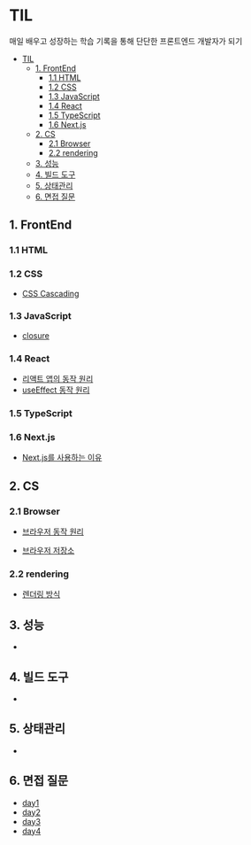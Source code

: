 # TIL

매일 배우고 성장하는 학습 기록을 통해
단단한 프론트엔드 개발자가 되기

- [TIL](#til)
  - [1. FrontEnd](#1-frontend)
    - [1.1 HTML](#11-html)
    - [1.2 CSS](#12-css)
    - [1.3 JavaScript](#13-javascript)
    - [1.4 React](#14-react)
    - [1.5 TypeScript](#15-typescript)
    - [1.6 Next.js](#16-nextjs)
  - [2. CS](#2-cs)
    - [2.1 Browser](#21-browser)
    - [2.2 rendering](#22-rendering)
  - [3. 성능](#3-성능)
  - [4. 빌드 도구](#4-빌드-도구)
  - [5. 상태관리](#5-상태관리)
  - [6. 면접 질문](#6-면접-질문)

## 1. FrontEnd

### 1.1 HTML

### 1.2 CSS

- [CSS Cascading](frontend/css/CSS%20Cascading.md)

### 1.3 JavaScript

- [closure](frontend/javascript/closure.md)

### 1.4 React

- [리액트 앱의 동작 원리](frontend/react/리액트%20앱의%20동작%20원리.md)
- [useEffect 동작 원리](frontend/react/useEffect%20동작%20원리.md)

### 1.5 TypeScript

### 1.6 Next.js

- [Next.js를 사용하는 이유](frontend/nextjs/Next.js를%20사용하는%20이유.md)

## 2. CS

### 2.1 Browser

- [브라우저 동작 원리](frontend/computer-science/browser/브라우저%20동작%20원리.md)

- [브라우저 저장소](frontend/computer-science/browser/브라우저%20저장소.md)

### 2.2 rendering

- [렌더링 방식](frontend/computer-science/rendering/렌더링%20방식.md)

## 3. 성능

-

## 4. 빌드 도구

-

## 5. 상태관리

-

## 6. 면접 질문

- [day1](interview/day1.md)
- [day2](interview/day2.md)
- [day3](interview/day3.md)
- [day4](interview/day4.md)
